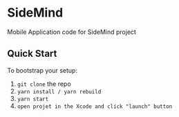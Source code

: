 # SideMind
Mobile Application code for SideMind project

## Quick Start

To bootstrap your setup:
1. `git clone` the repo
2. `yarn install / yarn rebuild`
3. `yarn start`
4. `open projet in the Xcode and click "launch" button`


